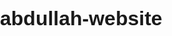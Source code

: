 # abdullah-website
<html lang="en">
<head>
    <meta charset="UTF-8">
    <meta name="viewport" content="width=device-width, initial-scale=1.0">
    <title>Mobile Accessories Shop</title>
    <style>
        body {
            font-family: Arial, sans-serif;
            margin: 0;
            padding: 0;
        }

        header {
            background-color: #007bff;
            color: #fff;
            text-align: center;
            padding: 20px;
        }

        h1 {
            font-size: 32px;
        }

        nav ul {
            list-style: none;
            padding: 0;
        }

        nav ul li {
            display: inline;
            margin-right: 20px;
        }

        nav ul li a {
            color: #fff;
            text-decoration: none;
            display: inline-block;
            padding: 10px 20px;
            background-color: #333;
            border-radius: 5px;
            transition: background-color 0.3s;
        }

        nav ul li a:hover {
            background-color: #555;
        }

        .container {
            max-width: 800px;
            margin: 0 auto;
            padding: 20px;
        }

        footer {
            background-color: #333;
            color: #fff;
            text-align: center;
            padding: 10px;
        }
    </style>
</head>
<body>
    <header>
        <h1>Welcome to our Mobile Accessories Shop</h1>
        <nav>
            <ul>
                <li><a href="#home">Home</a></li>
                <li><a href="#contact">Contact Us</a></li>
                <li><a href="#blog">Blog</a></li>
                <li><a href="#user-info">User Info</a></li>
            </ul>
        </nav>
    </header>
    
    <div class="container" id="home">
        <h2>Home Page</h2>
        <div class="container" id="home" style="margin-top: 20px;">
    <h2 style="font-size: 24px; margin-bottom: 10px;">Welcome to Our Mobile Accessories Shop</h2>
    <p style="font-size: 16px; color: #444; margin-bottom: 20px;">Welcome to our premier destination for all your mobile accessory needs. We specialize in providing top-quality accessories that enhance and protect your mobile devices.</p>
    
    <p style="font-size: 16px; color: #444; margin-bottom: 20px;">Discover a wide range of products, from stylish phone cases and screen protectors to high-speed chargers and wireless headphones. Our commitment to quality ensures that you'll find the perfect accessories to complement your mobile lifestyle.</p>

    <p style="font-size: 16px; color: #444; margin-bottom: 20px;">At Mobile Accessories Shop, we stay up-to-date with the latest trends and technologies in the mobile world, ensuring that you have access to the best and most innovative products on the market. Whether you own an iPhone, Android, or any other smartphone or tablet, we have the right accessories to meet your needs.</p>

    <p style="font-size: 16px; color: #444; margin-bottom: 20px;">Our team is dedicated to providing exceptional customer service and helping you make informed choices. We believe in making your shopping experience enjoyable and convenient, and we're always here to assist you with any questions or concerns you may have.</p>

    <p style="font-size: 16px; color: #444; margin-bottom: 20px;">Thank you for choosing Mobile Accessories Shop as your trusted source for mobile accessories. Explore our website to find the perfect accessories for your devices, and stay connected in style.</p>
</div>

        
    </div>

    <div class="container" id="contact">
        <h2>Contact Us</h2>
        <div class="container" id="contact">
    <h2>Contact Us</h2>
    
    <p>We value your feedback and are here to assist you with any questions or concerns you may have. Please feel free to reach out to us using the contact information below:</p>

    <div style="margin-bottom: 20px;">
        <h3>Contact Information:</h3>
        <p><strong>Email:</strong> contact@mobileaccessoriesshop.com</p>
        <p><strong>Phone:</strong> +1-123-456-7890</p>
        <p><strong>Address:</strong> 123 Main Street, Your City, Zip Code</p>
    </div>

    <div>
        <h3>Contact Form:</h3>
        <form action="submit_contact_form.php" method="POST" style="background-color: #f5f5f5; border-radius: 5px; padding: 20px;">
            <label for="name" style="font-weight: bold; display: block; margin-bottom: 8px;">Your Name:</label>
            <input type="text" id="name" name="name" required style="width: 100%; padding: 10px; margin-bottom: 15px; border: 1px solid #ccc; border-radius: 5px; font-size: 16px;">

            <label for="email" style="font-weight: bold; display: block; margin-bottom: 8px;">Email Address:</label>
            <input type="email" id="email" name="email" required style="width: 100%; padding: 10px; margin-bottom: 15px; border: 1px solid #ccc; border-radius: 5px; font-size: 16px;">

            <label for="message" style="font-weight: bold; display: block; margin-bottom: 8px;">Message:</label>
            <textarea id="message" name="message" rows="4" required style="width: 100%; padding: 10px; margin-bottom: 15px; border: 1px solid #ccc; border-radius: 5px; font-size: 16px;"></textarea>

            <input type="submit" value="Submit" style="background-color: #007bff; color: #fff; border: none; padding: 10px 20px; font-size: 16px; cursor: pointer; border-radius: 5px;">
        </form>
    </div>

    <p>We appreciate your interest in Mobile Accessories Shop and will do our best to respond to your inquiries as soon as possible. Your satisfaction is our priority!</p>
</div>

    </div>

    <div class="container" id="blog">
        <h2>Blog</h2>
        <div class="container" id="blog">
    <h2>Blog</h2>
    
    <h3>Title: The Evolution of Mobile Accessories</h3>

    <p>In today's fast-paced digital world, mobile accessories have become indispensable companions to our smartphones and tablets. They not only enhance the functionality of our devices but also add a touch of personalization and style. Let's take a journey through the evolution of mobile accessories.</p>

    <h3>The Early Days: Simplicity Meets Necessity</h3>

    <p>When mobile phones first emerged, accessories were limited to essentials like chargers and hands-free kits. These accessories were basic in design but crucial for ensuring our devices stayed powered and accessible while on the go.</p>

    <h3>From Necessity to Fashion Statement</h3>

    <p>As mobile technology advanced, so did the world of accessories. Cases and covers became popular not only for protection but also for expressing personal style. From sleek leather cases to vibrant

    </div>

    <div class="container" id="user-info">
        <h2>User Info</h2>
        <<!DOCTYPE html>
<html>
<head>
    <title>User Information Form</title>
</head>
<body>


<h1 style="text-align: center; margin: 20px 0;">User Information Form</h1>

<form style="margin: 20px; background-color: #fff; padding: 20px; border-radius: 5px; box-shadow: 0px 0px 10px rgba(0, 0, 0, 0.2);">
    <label for="firstName" style="display: block; margin-bottom: 10px;">First Name:</label>
    <input type="text" id="firstName" name="firstName" style="width: 100%; padding: 5px; margin-bottom: 10px; border: 1px solid #ccc; border-radius: 5px;" required>

    <label for="lastName" style="display: block; margin-bottom: 10px;">Last Name:</label>
    <input type="text" id="lastName" name="lastName" style="width: 100%; padding: 5px; margin-bottom: 10px; border: 1px solid #ccc; border-radius: 5px;" required>

    <label style="display: block; margin-bottom: 10px;">Gender:</label>
    <input type="radio" id="male" name="gender" value="male" style="margin-right: 5px;">
    <label for="male">Male</label>
    <input type="radio" id="female" name="gender" value="female" style="margin-right: 5px;">
    <label for="female">Female</label>
    <input type="radio" id="other" name="gender" value="other" style="margin-right: 5px;">
    <label for="other">Other</label>

    <label style="display: block; margin-bottom: 10px;">Interests:</label>
    <input type="checkbox" id="music" name="interests" value="music" style="margin-right: 5px;">
    <label for="music">Music</label>
    <input type="checkbox" id="movies" name="interests" value="movies" style="margin-right: 5px;">
    <label for="movies">Movies</label>
    <input type="checkbox" id="sports" name="interests" value="sports" style="margin-right: 5px;">
    <label for="sports">Sports</label>

    <label for="comments" style="display: block; margin-bottom: 10px;">Comments:</label>
    <textarea id="comments" name="comments" style="width: 100%; padding: 5px; margin-bottom: 10px; border: 1px solid #ccc; border-radius: 5px;"></textarea>

    <input type="submit" value="Submit" style="background-color: #4CAF50; color: white; padding: 10px 20px; border: none; cursor: pointer; border-radius: 5px;">
</form>

</body>
</html>

    </div>

    <footer>
        &copy; 2023 Mobile Accessories Shop
    </footer>
</body>
</html>
